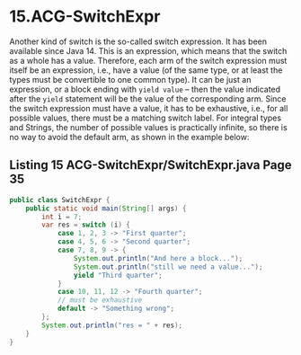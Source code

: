 # 15.ACG-SwitchExpr

Another kind of switch is the so-called switch expression. It has been available since Java 14. This is an expression, which means that the switch as a whole has a value. Therefore, each arm of the switch expression must itself be an expression, i.e., have a value (of the same type, or at least the types must be convertible to one common type). It can be just an expression, or a block ending with `yield value` – then the value indicated after the `yield` statement will be the value of the corresponding arm. Since the switch expression must have a value, it has to be exhaustive, i.e., for all possible values, there must be a matching switch label. For integral types and Strings, the number of possible values is practically infinite, so there is no way to avoid the default arm, as shown in the example below:

## Listing 15 ACG-SwitchExpr/SwitchExpr.java Page 35

```java
public class SwitchExpr {
    public static void main(String[] args) {
        int i = 7;
        var res = switch (i) {
            case 1, 2, 3 -> "First quarter";
            case 4, 5, 6 -> "Second quarter";
            case 7, 8, 9 -> {
                System.out.println("And here a block...");
                System.out.println("still we need a value...");
                yield "Third quarter";
            }
            case 10, 11, 12 -> "Fourth quarter";
            // must be exhaustive
            default -> "Something wrong";
        };
        System.out.println("res = " + res);
    }
}
```
